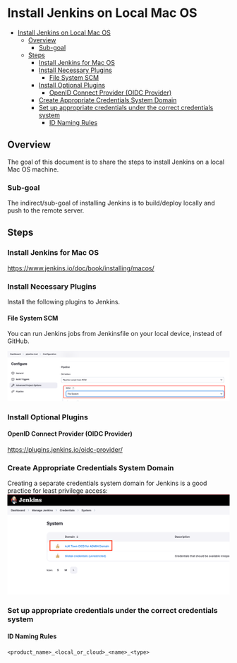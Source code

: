 # Install Jenkins on Local Mac OS

<!-- TOC -->

- [Install Jenkins on Local Mac OS](#install-jenkins-on-local-mac-os)
  - [Overview](#overview)
    - [Sub-goal](#sub-goal)
  - [Steps](#steps)
    - [Install Jenkins for Mac OS](#install-jenkins-for-mac-os)
    - [Install Necessary Plugins](#install-necessary-plugins)
      - [File System SCM](#file-system-scm)
    - [Install Optional Plugins](#install-optional-plugins)
      - [OpenID Connect Provider (OIDC Provider)](#openid-connect-provider-oidc-provider)
    - [Create Appropriate Credentials System Domain](#create-appropriate-credentials-system-domain)
    - [Set up appropriate credentials under the correct credentials system](#set-up-appropriate-credentials-under-the-correct-credentials-system)
      - [ID Naming Rules](#id-naming-rules)

<!-- /TOC -->


## Overview
The goal of this document is to share the steps to install Jenkins on a local Mac OS machine.

### Sub-goal
The indirect/sub-goal of installing Jenkins is to build/deploy locally and push to the remote server.


## Steps

### Install Jenkins for Mac OS
https://www.jenkins.io/doc/book/installing/macos/




### Install Necessary Plugins
Install the following plugins to Jenkins.

#### File System SCM
You can run Jenkins jobs from Jenkinsfile on your local device, instead of GitHub.

![install_plugin_file_system_scm](./assets/install_plugin_file_system_scm.png)


### Install Optional Plugins
#### OpenID Connect Provider (OIDC Provider)
https://plugins.jenkins.io/oidc-provider/


### Create Appropriate Credentials System Domain
Creating a separate credentials system domain for Jenkins is a good practice for least privilege access:
![credentials_system_domain](./assets/credentials_system_domain.png)


### Set up appropriate credentials under the correct credentials system

#### ID Naming Rules

`<product_name>_<local_or_cloud>_<name>_<type>`

